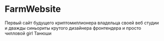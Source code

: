 # FarmWebsite
Первый сайт будущего криптомиллионера владельца своей веб студии и дважды синьориты крутого дизайнера фронтендера и просто чилловой girl Танюши
